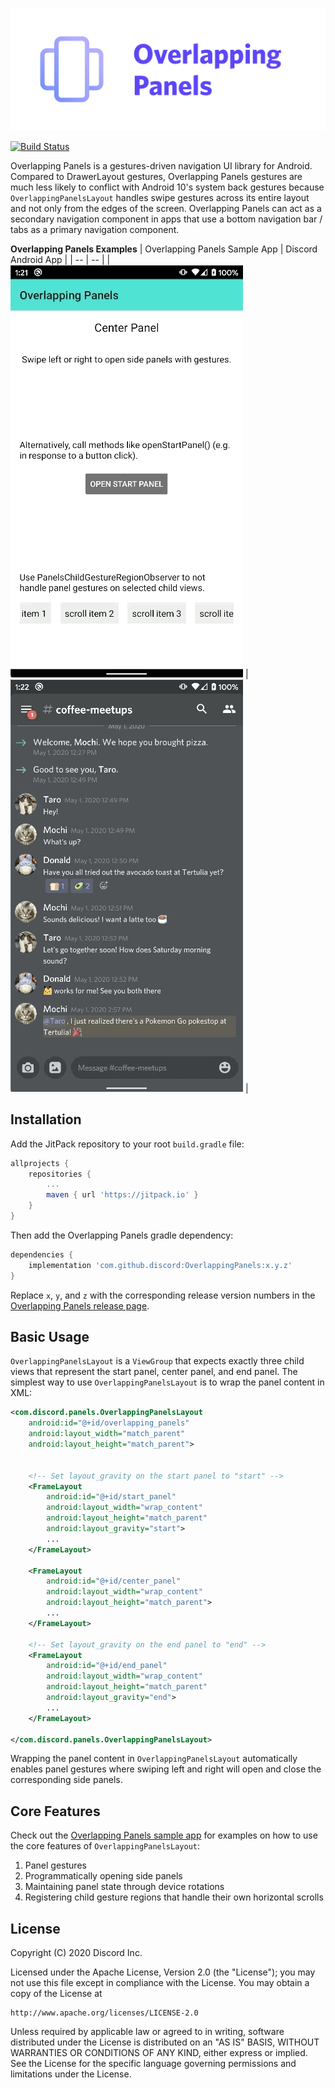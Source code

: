 ![alt text](readme_assets/overlapping_panels_title_with_icon.png "Overlapping Panels")

[![Build Status](https://travis-ci.org/discord/OverlappingPanels.svg?branch=master)](https://travis-ci.org/discord/OverlappingPanels)

Overlapping Panels is a gestures-driven navigation UI library for Android. Compared to DrawerLayout
gestures, Overlapping Panels gestures are much less likely to conflict with Android 10's system back
gestures because `OverlappingPanelsLayout` handles swipe gestures across its entire layout and not
only from the edges of the screen. Overlapping Panels can act as a secondary navigation component in
apps that use a bottom navigation bar / tabs as a primary navigation component.

**Overlapping Panels Examples**
| Overlapping Panels Sample App | Discord Android App |
| -- | -- |
| ![alt text](readme_assets/sample_app_panels.gif) | ![alt text](readme_assets/discord_panels.gif) |

Installation
-------
Add the JitPack repository to your root `build.gradle` file:
```gradle
allprojects {
    repositories {
        ...
        maven { url 'https://jitpack.io' }
    }
}
```

Then add the Overlapping Panels gradle dependency:
```gradle
dependencies {
    implementation 'com.github.discord:OverlappingPanels:x.y.z'
}
```

Replace `x`, `y`, and `z` with the corresponding release version numbers in the
[Overlapping Panels release page](https://github.com/discord/OverlappingPanels/releases).


Basic Usage
-------
`OverlappingPanelsLayout` is a `ViewGroup` that expects exactly three child views that represent
the start panel, center panel, and end panel. The simplest way to use `OverlappingPanelsLayout`
is to wrap the panel content in XML:

```xml
<com.discord.panels.OverlappingPanelsLayout
    android:id="@+id/overlapping_panels"
    android:layout_width="match_parent"
    android:layout_height="match_parent">


    <!-- Set layout_gravity on the start panel to "start" -->
    <FrameLayout
        android:id="@+id/start_panel"
        android:layout_width="wrap_content"
        android:layout_height="match_parent"
        android:layout_gravity="start">
        ...
    </FrameLayout>

    <FrameLayout
        android:id="@+id/center_panel"
        android:layout_width="wrap_content"
        android:layout_height="match_parent">
        ...
    </FrameLayout>

    <!-- Set layout_gravity on the end panel to "end" -->
    <FrameLayout
        android:id="@+id/end_panel"
        android:layout_width="wrap_content"
        android:layout_height="match_parent"
        android:layout_gravity="end">
        ...
    </FrameLayout>

</com.discord.panels.OverlappingPanelsLayout>
```

Wrapping the panel content in `OverlappingPanelsLayout` automatically enables panel gestures where
swiping left and right will open and close the corresponding side panels.

Core Features
-------
Check out the [Overlapping Panels sample app](https://github.com/discord/OverlappingPanels/tree/master/sample_app)
for examples on how to use the core features of `OverlappingPanelsLayout`:

1. Panel gestures
2. Programmatically opening side panels
3. Maintaining panel state through device rotations
4. Registering child gesture regions that handle their own horizontal scrolls


License
-------
Copyright (C) 2020 Discord Inc.

Licensed under the Apache License, Version 2.0 (the "License");
you may not use this file except in compliance with the License.
You may obtain a copy of the License at

    http://www.apache.org/licenses/LICENSE-2.0

Unless required by applicable law or agreed to in writing, software
distributed under the License is distributed on an "AS IS" BASIS,
WITHOUT WARRANTIES OR CONDITIONS OF ANY KIND, either express or implied.
See the License for the specific language governing permissions and
limitations under the License.
